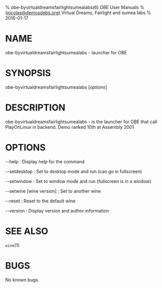 % obe-byvirtualdreamsfairlightsumealabs(6) OBE User Manuals
%  (nicolas@demosdebs.org),Virtual Dreams, Fairlight and sumea labs
% 2016-01-17

# NAME
obe-byvirtualdreamsfairlightsumealabs - launcher for OBE

# SYNOPSIS
obe-byvirtualdreamsfairlightsumealabs [*options*]

# DESCRIPTION
obe-byvirtualdreamsfairlightsumealabs - is the launcher for OBE that call PlayOnLinux in backend.
Demo ranked 10th at Assembly 2001

# OPTIONS
\--help
:   Display help for the command

\--setdesktop
:   Set to desktop mode and run (can go in fullscreen)

\--setwindow
:   Set to window mode and run (fullscreen is in a window)

\--setwine [wine version]
:   Set to another wine

\--reset
:   Reset to the default wine

\--version
:   Display version and author information

# SEE ALSO
`wine`(1)

# BUGS
No known bugs.
